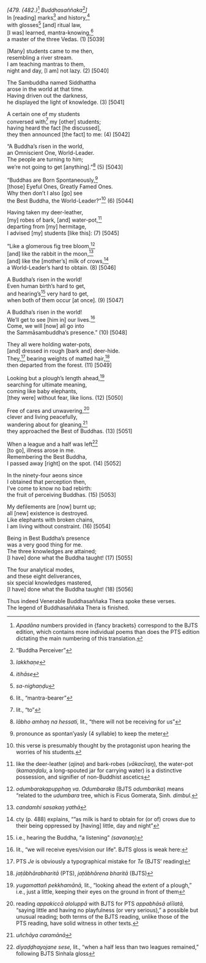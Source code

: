 *\[479. {482.}*[^1] *Buddhasaññaka*[^2]*\]*  
In \[reading\] marks[^3] and history,[^4]  
with glosses[^5] \[and\] ritual law,  
\[I was\] learned, mantra-knowing,[^6]  
a master of the three Vedas. (1) \[5039\]

\[Many\] students came to me then,  
resembling a river stream.  
I am teaching mantras to them,  
night and day, \[I am\] not lazy. (2) \[5040\]

The Sambuddha named Siddhattha  
arose in the world at that time.  
Having driven out the darkness,  
he displayed the light of knowledge. (3) \[5041\]

A certain one of my students  
conversed with[^7] my \[other\] students;  
having heard the fact \[he discussed\],  
they then announced \[the fact\] to me: (4) \[5042\]

“A Buddha’s risen in the world,  
an Omniscient One, World-Leader.  
The people are turning to him;  
we’re not going to get \[anything\].”[^8] (5) \[5043\]

“Buddhas are Born Spontaneously,[^9]  
\[those\] Eyeful Ones, Greatly Famed Ones.  
Why then don’t I also \[go\] see  
the Best Buddha, the World-Leader?”[^10] (6) \[5044\]

Having taken my deer-leather,  
\[my\] robes of bark, \[and\] water-pot,[^11]  
departing from \[my\] hermitage,  
I advised \[my\] students \[like this\]: (7) \[5045\]

“Like a glomerous fig tree bloom,[^12]  
\[and\] like the rabbit in the moon,[^13]  
\[and\] like the \[mother’s\] milk of crows,[^14]  
a World-Leader’s hard to obtain. (8) \[5046\]

A Buddha’s risen in the world!  
Even human birth’s hard to get,  
and hearing’s[^15] very hard to get,  
when both of them occur \[at once\]. (9) \[5047\]

A Buddha’s risen in the world!  
We’ll get to see \[him in\] our lives.[^16]  
Come, we will \[now\] all go into  
the Sammāsambuddha’s presence.” (10) \[5048\]

They all were holding water-pots,  
\[and\] dressed in rough \[bark and\] deer-hide.  
They,[^17] bearing weights of matted hair,[^18]  
then departed from the forest. (11) \[5049\]

Looking but a plough’s length ahead,[^19]  
searching for ultimate meaning,  
coming like baby elephants,  
\[they were\] without fear, like lions. (12) \[5050\]

Free of cares and unwavering,[^20]  
clever and living peacefully,  
wandering about for gleaning,[^21]  
they approached the Best of Buddhas. (13) \[5051\]

When a league and a half was left[^22]  
\[to go\], illness arose in me.  
Remembering the Best Buddha,  
I passed away \[right\] on the spot. (14) \[5052\]

In the ninety-four aeons since  
I obtained that perception then,  
I’ve come to know no bad rebirth:  
the fruit of perceiving Buddhas. (15) \[5053\]

My defilements are \[now\] burnt up;  
all \[new\] existence is destroyed.  
Like elephants with broken chains,  
I am living without constraint. (16) \[5054\]

Being in Best Buddha’s presence  
was a very good thing for me.  
The three knowledges are attained;  
\[I have\] done what the Buddha taught! (17) \[5055\]

The four analytical modes,  
and these eight deliverances,  
six special knowledges mastered,  
\[I have\] done what the Buddha taught! (18) \[5056\]

Thus indeed Venerable Buddhasaññaka Thera spoke these verses.  
The legend of Buddhasaññaka Thera is finished.

[^1]: *Apadāna* numbers provided in {fancy brackets} correspond to the BJTS edition, which contains more individual poems than does the PTS edition dictating the main numbering of this translation.

[^2]: “Buddha Perceiver”

[^3]: *lakkhaṇe*

[^4]: *itihāse*

[^5]: *sa-nighaṇḍu*

[^6]: lit., “mantra-bearer”

[^7]: lit., “to”

[^8]: *lābho amhaŋ na hessati,* lit., “there will not be receiving for us”

[^9]: pronounce as spontan’yasly (4 syllable) to keep the meter

[^10]: this verse is presumably thought by the protagonist upon hearing the worries of his students.

[^11]: like the deer-leather (*ajina*) and bark-robes (*vākacīraŋ*)*,* the water-pot (*kamaṇḍalu*, a long-spouted jar for carrying water) is a distinctive possession, and signifier of non-Buddhist ascetics

[^12]: *odumbarakapupphaŋ va. Odumbaraka* (BJTS *odumbarika*) means “related to the *udumbara* tree, which is Ficus Gomerata, Sinh. *dimbul.*

[^13]: *candamhi sasakaŋ yathā*

[^14]: cty (p. 488) explains, “”as milk is hard to obtain for (or of) crows due to their being oppressed by \[having\] little, day and night”

[^15]: i.e., hearing the Buddha, “a listening” *(savanaŋ*)

[^16]: lit., “we will receive eyes/vision our life”. BJTS gloss is weak here:

[^17]: PTS *Je* is obviously a typographical mistake for *Te* (BJTS’ reading)

[^18]: *jaṭābhārabharitā* (PTS), *jaṭābhārena bharitā* (BJTS)

[^19]: *yugamattañ pekkhamānā,* lit., “looking ahead the extent of a plough,” i.e., just a little, keeping their eyes on the ground in front of them

[^20]: reading *appakiccā aloluppā* with BJTS for PTS *appabhāsā alīlatā,* “saying little and having no playfulness (or very serious),” a possible but unusual reading; both terms of the BJTS reading, unlike those of the PTS reading, have solid witness in other texts.

[^21]: *uñchāya caramānā*

[^22]: *diyaḍḍhayojane sese,* lit., “when a half less than two leagues remained,” following BJTS Sinhala gloss
